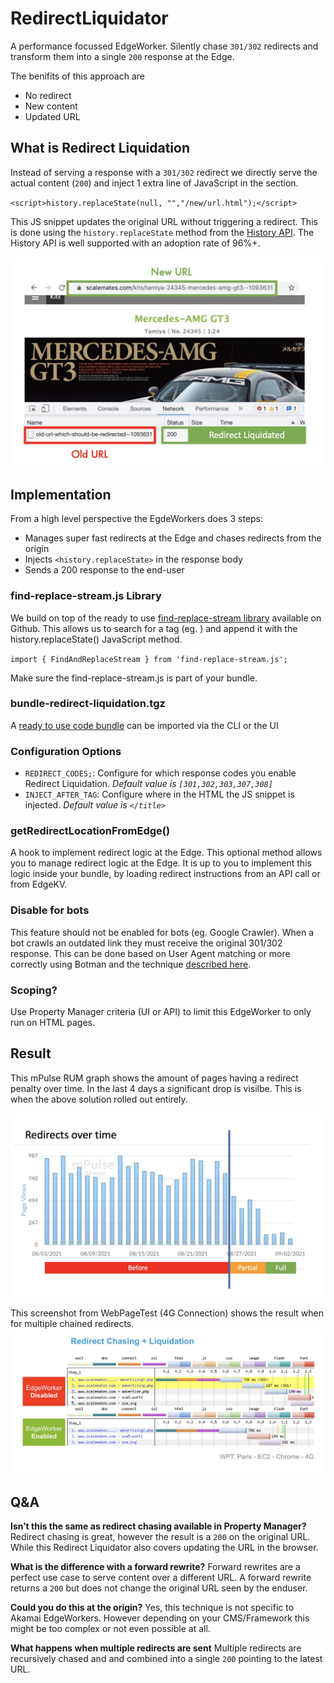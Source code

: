 # RedirectLiquidator
A performance focussed EdgeWorker. Silently chase `301/302` redirects and transform them into a single `200` response at the Edge.

The benifits of this approach are
* No redirect
* New content
* Updated URL

## What is Redirect Liquidation
Instead of serving a response with a `301/302` redirect we directly serve the actual content (`200`) and inject 1 extra line of JavaScript in the <head> section. 

`<script>history.replaceState(null, "","/new/url.html");</script>`
  

This JS snippet updates the original URL without triggering a redirect. This is done using the `history.replaceState` method from the [History API](https://developer.mozilla.org/en-US/docs/Web/API/History/replaceState). The History API is well supported with an adoption rate of 96%+.
  
![Redirect Liquidation in action](redirect-liquidation.jpg)

  
## Implementation
  
From a high level perspective the EgdeWorkers does 3 steps:
* Manages super fast redirects at the Edge and chases redirects from the origin
* Injects `<history.replaceState>` in the response body 
* Sends a 200 response to the end-user
  
### find-replace-stream.js Library
We build on top of the ready to use [find-replace-stream library](https://github.com/akamai/edgeworkers-examples/tree/master/edgeworkers/libraries/find-replace-stream) available on Github. This allows us to search for a tag (eg. </title>)  and append it with the history.replaceState() JavaScript method.

`import { FindAndReplaceStream } from 'find-replace-stream.js';`

Make sure the find-replace-stream.js is part of your bundle.
  
### bundle-redirect-liquidation.tgz
A [ready to use code bundle](bundle-redirect-liquidation.tgz) can be imported via the CLI or the UI 

### Configuration Options
  
* `REDIRECT_CODES;`: Configure for which response codes you enable Redirect Liquidation. _Default value is `[301,302,303,307,308]`_
* `INJECT_AFTER_TAG`: Configure where in the HTML the JS snippet is injected. _Default value is `</title>`_

### getRedirectLocationFromEdge()
A hook to implement redirect logic at the Edge. This optional method allows you to manage redirect logic at the Edge. It is up to you to implement this logic inside your bundle, by loading redirect instructions from an API call or from EdgeKV.

### Disable for bots

This feature should not be enabled for bots (eg. Google Crawler). When a bot crawls an outdated link they must receive the original 301/302 response.
This can be done based on User Agent matching or more correctly using Botman and the technique [described here](https://developer.akamai.com/blog/2020/02/25/improve-performance-and-seo-tuning-crawlers).

### Scoping?
Use Property Manager criteria (UI or API) to limit this EdgeWorker to only run on HTML pages.

## Result
  
This mPulse RUM graph shows the amount of pages having a redirect penalty over time. In the last 4 days a significant drop is visilbe. This is when the above solution rolled out entirely.

![mPulse RUM showing a decrease in requests having a redirect overhead](redirect-liquidation-rum.jpg)

This screenshot from WebPageTest (4G Connection) shows the result when for multiple chained redirects.
![WebPageTest showing the difference ](redirect-liquidation-chained-wpt.jpg)


  
## Q&A
**Isn’t this the same as redirect chasing available in Property Manager?**
Redirect chasing is great, however the result is a `200` on the original URL. While this Redirect Liquidator also covers updating the URL in the browser.

**What is the difference with a forward rewrite?**
Forward rewrites are a perfect use case to serve content over a different URL. A forward rewrite returns a `200` but does not change the original URL seen by the enduser.

**Could you do this at the origin?**
Yes, this technique is not specific to Akamai EdgeWorkers. However depending on your CMS/Framework this might be too complex or not even possible at all.

**What happens when multiple redirects are sent**
Multiple redirects are recursively chased and and combined into a single `200` pointing to the latest URL.
